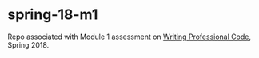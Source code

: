 # spring-18-m1
Repo associated with Module 1 assessment on [Writing Professional Code](https://www.edx.org/course/writing-professional-code-microsoft-dev275x), Spring 2018.
